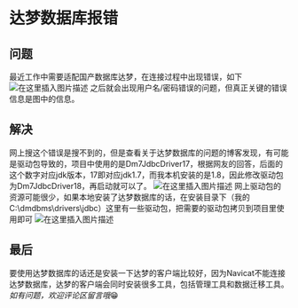 # 达梦数据库报错

## 问题
最近工作中需要适配国产数据库达梦，在连接过程中出现错误，如下
![在这里插入图片描述](https://img-blog.csdnimg.cn/20201105181402881.png?x-oss-process=image/watermark,type_ZmFuZ3poZW5naGVpdGk,shadow_10,text_aHR0cHM6Ly9ibG9nLmNzZG4ubmV0L3FxXzM4NDA5MjY0,size_16,color_FFFFFF,t_70#pic_center)
之后就会出现用户名/密码错误的问题，但真正关键的错误信息是图中的信息。
## 解决
网上搜这个错误是搜不到的，但是查看关于达梦数据库的问题的博客发现，有可能是驱动包导致的，项目中使用的是Dm7JdbcDriver17，根据网友的回答，后面的这个数字对应jdk版本，17即对应jdk1.7，而我本机安装的是1.8，因此修改驱动包为Dm7JdbcDriver18，再启动就可以了。
![在这里插入图片描述](https://img-blog.csdnimg.cn/20201105181714547.png#pic_center)
网上驱动包的资源可能很少，如果本地安装了达梦数据库的话，在安装目录下（我的C:\dmdbms\drivers\jdbc）这里有一些驱动包，把需要的驱动包拷贝到项目里使用即可
![在这里插入图片描述](https://img-blog.csdnimg.cn/20201105182057449.png?x-oss-process=image/watermark,type_ZmFuZ3poZW5naGVpdGk,shadow_10,text_aHR0cHM6Ly9ibG9nLmNzZG4ubmV0L3FxXzM4NDA5MjY0,size_16,color_FFFFFF,t_70#pic_center)
## 最后
要使用达梦数据库的话还是安装一下达梦的客户端比较好，因为Navicat不能连接达梦数据库，达梦的客户端会同时安装很多工具，包括管理工具和数据迁移工具。
*如有问题，欢迎评论区留言哦*😁